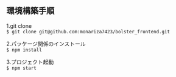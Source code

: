 ## 環境構築手順　　

1.git clone  
`$ git clone git@github.com:monariza7423/bolster_frontend.git`  

2.パッケージ関係のインストール  
`$ npm install`  

3.プロジェクト起動  
`$ npm start`
